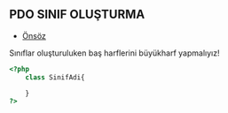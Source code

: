## PDO SINIF OLUŞTURMA

- [Önsöz](https://github.com/cicekhasan/DersNotlarim)


Sınıflar oluşturuluken baş harflerini büyükharf yapmalıyız!

```php
<?php
	class SinifAdi{

	}
?>
```
